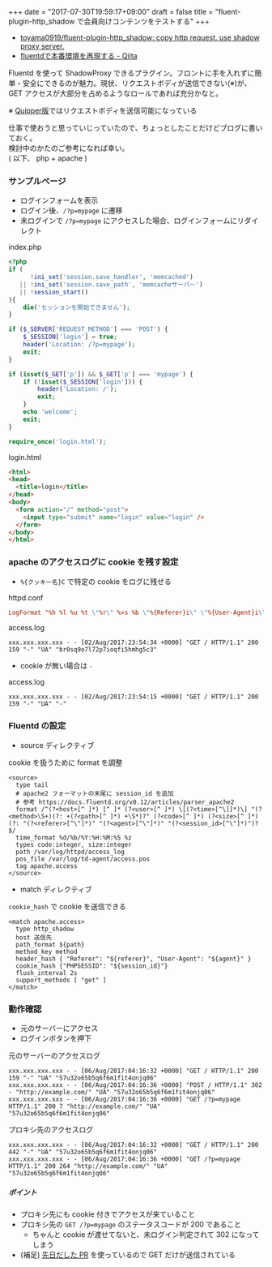 +++
date = "2017-07-30T19:59:17+09:00"
draft = false
title = "fluent-plugin-http_shadow で会員向けコンテンツをテストする"
+++

- [toyama0919/fluent-plugin-http_shadow: copy http request. use shadow proxy server.](https://github.com/toyama0919/fluent-plugin-http_shadow)
- [fluentdで本番環境を再現する - Qiita](http://qiita.com/toyama0919/items/ae4bc88423317e6668b1)


Fluentd を使って ShadowProxy できるプラグイン。フロントに手を入れずに簡単・安全にできるのが魅力。現状、リクエストボディが送信できない(※)が、 GET アクセスが大部分を占めるようなロールであれば充分かなと。

<!--more-->

※ [Quipper版](https://github.com/quipper/fluent-plugin-http_shadow)ではリクエストボディを送信可能になっている

仕事で使おうと思っていじっていたので、ちょっとしたことだけどブログに書いておく。  
検討中のかたのご参考になれば幸い。  
( 以下、 php + apache )


### サンプルページ

- ログインフォームを表示
- ログイン後、`/?p=mypage` に遷移
- 未ログインで `/?p=mypage` にアクセスした場合、ログインフォームにリダイレクト


index.php

```php
<?php
if (
      !ini_set('session.save_handler', 'memcached')
   || !ini_set('session.save_path', 'memcacheサーバー')
   || !session_start()
){
    die('セッションを開始できません');
}

if ($_SERVER['REQUEST_METHOD'] === 'POST') {
    $_SESSION['login'] = true;
    header('Location: /?p=mypage');
    exit;
}

if (isset($_GET['p']) && $_GET['p'] === 'mypage') {
    if (!isset($_SESSION['login'])) {
        header('Location: /');
        exit;
    }
    echo 'welcome';
    exit;
}

require_once('login.html');

```

login.html

```html
<html>
<head>
  <title>login</title>
</head>
<body>
  <form action="/" method="post">
    <input type="submit" name="login" value="login" />
  </form>
</body>
</html>

```

### apache のアクセスログに cookie を残す設定

- `%{クッキー名}C` で特定の cookie をログに残せる

httpd.conf

```httpd.conf
LogFormat "%h %l %u %t \"%r\" %>s %b \"%{Referer}i\" \"%{User-Agent}i\" \"%{PHPSESSID}C\"" mylogformat
```

access.log

```
xxx.xxx.xxx.xxx - - [02/Aug/2017:23:54:34 +0000] "GET / HTTP/1.1" 200 159 "-" "UA" "br0sq9o7l72p7ioqfi5hmhg5c3"
```

- cookie が無い場合は `-`

access.log

```
xxx.xxx.xxx.xxx - - [02/Aug/2017:23:54:15 +0000] "GET / HTTP/1.1" 200 159 "-" "UA" "-"
```

### Fluentd の設定

- source ディレクティブ

cookie を扱うために format を調整

```
<source>
  type tail
  # apache2 フォーマットの末尾に session_id を追加
  # 参考 https://docs.fluentd.org/v0.12/articles/parser_apache2
  format /^(?<host>[^ ]*) [^ ]* (?<user>[^ ]*) \[(?<time>[^\]]*)\] "(?<method>\S+)(?: +(?<path>[^ ]*) +\S*)?" (?<code>[^ ]*) (?<size>[^ ]*)(?: "(?<referer>[^\"]*)" "(?<agent>[^\"]*)" "(?<session_id>[^\"]*)")?$/
  time_format %d/%b/%Y:%H:%M:%S %z
  types code:integer, size:integer
  path /var/log/httpd/access_log
  pos_file /var/log/td-agent/access.pos
  tag apache.access
</source>
```

-  match ディレクティブ

`cookie_hash` で cookie を送信できる

```
<match apache.access>
  type http_shadow
  host 送信先
  path_format ${path}
  method_key method
  header_hash { "Referer": "${referer}", "User-Agent": "${agent}" }
  cookie_hash {"PHPSESSID": "${session_id}"}
  flush_interval 2s
  support_methods [ "get" ]
</match>
```


### 動作確認

- 元のサーバーにアクセス
- ログインボタンを押下

元のサーバーのアクセスログ

```
xxx.xxx.xxx.xxx - - [06/Aug/2017:04:16:32 +0000] "GET / HTTP/1.1" 200 159 "-" "UA" "57u32o65b5q6f6m1fit4onjq06"
xxx.xxx.xxx.xxx - - [06/Aug/2017:04:16:36 +0000] "POST / HTTP/1.1" 302 - "http://example.com/" "UA" "57u32o65b5q6f6m1fit4onjq06"
xxx.xxx.xxx.xxx - - [06/Aug/2017:04:16:36 +0000] "GET /?p=mypage HTTP/1.1" 200 7 "http://example.com/" "UA" "57u32o65b5q6f6m1fit4onjq06"
```

プロキシ先のアクセスログ

```
xxx.xxx.xxx.xxx - - [06/Aug/2017:04:16:32 +0000] "GET / HTTP/1.1" 200 442 "-" "UA" "57u32o65b5q6f6m1fit4onjq06"
xxx.xxx.xxx.xxx - - [06/Aug/2017:04:16:36 +0000] "GET /?p=mypage HTTP/1.1" 200 264 "http://example.com/" "UA" "57u32o65b5q6f6m1fit4onjq06"
```

##### ポイント

- プロキシ先にも cookie 付きでアクセスが来ていること
- プロキシ先の `GET /?p=mypage` のステータスコードが 200 であること
	- ちゃんと cookie が渡せてないと、未ログイン判定されて 302 になってしまう
- (補足) [先日だした PR](https://github.com/toyama0919/fluent-plugin-http_shadow/pull/4) を使っているので GET だけが送信されている

